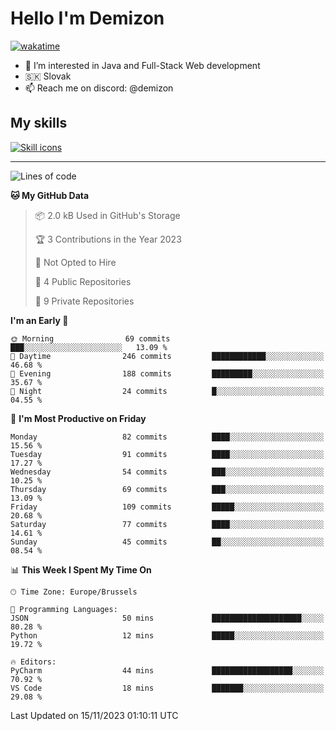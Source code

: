 # Hello I'm Demizon
[![wakatime](https://wakatime.com/badge/user/6ad1949f-d6d7-44f9-9eee-c35e54cc499b.svg)](https://wakatime.com/@6ad1949f-d6d7-44f9-9eee-c35e54cc499b)
- 👀 I’m interested in Java and Full-Stack Web development
- 🇸🇰 Slovak
- 📫 Reach me on discord: @demizon

## My skills
[![Skill icons](https://skillicons.dev/icons?i=java,js,ts,html,css,react,nextjs,tailwind,supabase,py,git,docker,linux,mysql,postgres,mongo&theme=dark)](https://github.com/Demizon3433)

---

<!--START_SECTION:waka-->
![Lines of code](https://img.shields.io/badge/From%20Hello%20World%20I%27ve%20Written-107.5%20thousand%20lines%20of%20code-blue)

**🐱 My GitHub Data** 

> 📦 2.0 kB Used in GitHub's Storage 
 > 
> 🏆 3 Contributions in the Year 2023
 > 
> 🚫 Not Opted to Hire
 > 
> 📜 4 Public Repositories 
 > 
> 🔑 9 Private Repositories 
 > 
**I'm an Early 🐤** 

```text
🌞 Morning                69 commits          ███░░░░░░░░░░░░░░░░░░░░░░   13.09 % 
🌆 Daytime                246 commits         ████████████░░░░░░░░░░░░░   46.68 % 
🌃 Evening                188 commits         █████████░░░░░░░░░░░░░░░░   35.67 % 
🌙 Night                  24 commits          █░░░░░░░░░░░░░░░░░░░░░░░░   04.55 % 
```
📅 **I'm Most Productive on Friday** 

```text
Monday                   82 commits          ████░░░░░░░░░░░░░░░░░░░░░   15.56 % 
Tuesday                  91 commits          ████░░░░░░░░░░░░░░░░░░░░░   17.27 % 
Wednesday                54 commits          ███░░░░░░░░░░░░░░░░░░░░░░   10.25 % 
Thursday                 69 commits          ███░░░░░░░░░░░░░░░░░░░░░░   13.09 % 
Friday                   109 commits         █████░░░░░░░░░░░░░░░░░░░░   20.68 % 
Saturday                 77 commits          ████░░░░░░░░░░░░░░░░░░░░░   14.61 % 
Sunday                   45 commits          ██░░░░░░░░░░░░░░░░░░░░░░░   08.54 % 
```


📊 **This Week I Spent My Time On** 

```text
🕑︎ Time Zone: Europe/Brussels

💬 Programming Languages: 
JSON                     50 mins             ████████████████████░░░░░   80.28 % 
Python                   12 mins             █████░░░░░░░░░░░░░░░░░░░░   19.72 % 

🔥 Editors: 
PyCharm                  44 mins             ██████████████████░░░░░░░   70.92 % 
VS Code                  18 mins             ███████░░░░░░░░░░░░░░░░░░   29.08 % 
```


 Last Updated on 15/11/2023 01:10:11 UTC
<!--END_SECTION:waka-->
